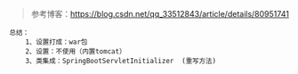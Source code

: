 > 参考博客：https://blog.csdn.net/qq_33512843/article/details/80951741



~~~
总结：
	1、设置打成：war包
	2、设置：不使用（内置tomcat）
	3、类集成：SpringBootServletInitializer  (重写方法)
~~~

